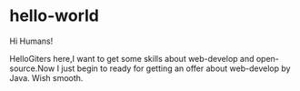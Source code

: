 # hello-world

Hi Humans!

HelloGiters here,I want to get some skills about web-develop and open-source.Now I just begin to ready for getting an offer about web-develop by Java. Wish smooth.
